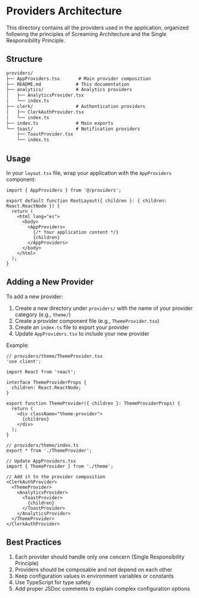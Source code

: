 # Providers Architecture

This directory contains all the providers used in the application, organized following the principles of Screaming Architecture and the Single Responsibility Principle.

## Structure

```markdown
providers/
├── AppProviders.tsx       # Main provider composition
├── README.md             # This documentation
├── analytics/            # Analytics providers
│   ├── AnalyticsProvider.tsx
│   └── index.ts
├── clerk/                # Authentication providers
│   ├── ClerkAuthProvider.tsx
│   └── index.ts
├── index.ts              # Main exports
└── toast/                # Notification providers
    ├── ToastProvider.tsx
    └── index.ts
```

## Usage

In your `layout.tsx` file, wrap your application with the `AppProviders` component:

```tsx
import { AppProviders } from '@/providers';

export default function RootLayout({ children }: { children: React.ReactNode }) {
  return (
    <html lang="es">
      <body>
        <AppProviders>
          {/* Your application content */}
          {children}
        </AppProviders>
      </body>
    </html>
  );
}
```

## Adding a New Provider

To add a new provider:

1. Create a new directory under `providers/` with the name of your provider category (e.g., `theme/`)
2. Create a provider component file (e.g., `ThemeProvider.tsx`)
3. Create an `index.ts` file to export your provider
4. Update `AppProviders.tsx` to include your new provider

Example:

```tsx
// providers/theme/ThemeProvider.tsx
'use client';

import React from 'react';

interface ThemeProviderProps {
  children: React.ReactNode;
}

export function ThemeProvider({ children }: ThemeProviderProps) {
  return (
    <div className="theme-provider">
      {children}
    </div>
  );
}

// providers/theme/index.ts
export * from './ThemeProvider';

// Update AppProviders.tsx
import { ThemeProvider } from './theme';

// Add it to the provider composition
<ClerkAuthProvider>
  <ThemeProvider>
    <AnalyticsProvider>
      <ToastProvider>
        {children}
      </ToastProvider>
    </AnalyticsProvider>
  </ThemeProvider>
</ClerkAuthProvider>
```

## Best Practices

1. Each provider should handle only one concern (Single Responsibility Principle)
2. Providers should be composable and not depend on each other
3. Keep configuration values in environment variables or constants
4. Use TypeScript for type safety
5. Add proper JSDoc comments to explain complex configuration options
